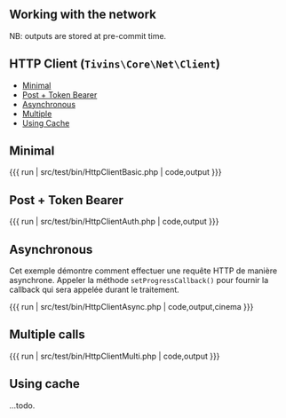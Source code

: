 ## Working with the network

NB: outputs are stored at pre-commit time.

## HTTP Client (`Tivins\Core\Net\Client`)

* [Minimal](#minimal)
* [Post + Token Bearer](#post-token-bearer)
* [Asynchronous](#asynchronous)
* [Multiple](#multiple-calls)
* [Using Cache](#using-cache)


## Minimal

{{{ run | src/test/bin/HttpClientBasic.php | code,output }}}

## Post + Token Bearer

{{{ run | src/test/bin/HttpClientAuth.php | code,output }}}

## Asynchronous

Cet exemple démontre comment effectuer une requête HTTP de manière asynchrone. 
Appeler la méthode `setProgressCallback()` pour fournir la callback qui sera appelée durant le traitement.

{{{ run | src/test/bin/HttpClientAsync.php | code,output,cinema }}}

## Multiple calls

{{{ run | src/test/bin/HttpClientMulti.php | code,output }}}

## Using cache

...todo.